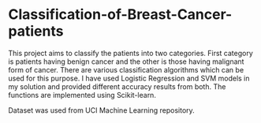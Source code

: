 # Classification-of-Breast-Cancer-patients

This project aims to classify the patients into two categories. First category is patients having benign cancer and the other is those having malignant form of cancer. There are various classification algorithms which can be used for this purpose. I have used Logistic Regression and SVM models in my solution and provided different accuracy results from both. The functions are implemented using Scikit-learn.

Dataset was used from UCI Machine Learning repository.
